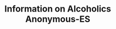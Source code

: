 ---
layout: default
title:  "Information on Alcoholics Anonymous-ES"
categories: link
i18n-tag: es
---